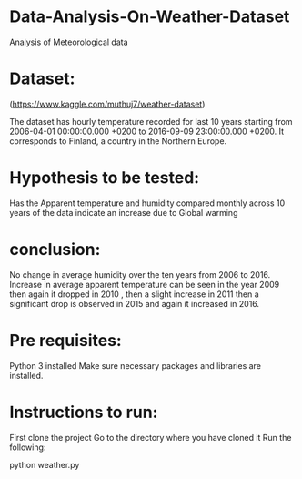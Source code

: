 # Data-Analysis-On-Weather-Dataset
Analysis of Meteorological data
# Dataset:
(https://www.kaggle.com/muthuj7/weather-dataset)

The dataset has hourly temperature recorded for last 10 years starting from 2006-04-01 00:00:00.000 +0200 to 2016-09-09 23:00:00.000 +0200. It corresponds to Finland, a country in the Northern Europe.

# Hypothesis to be tested:
Has the Apparent temperature and humidity compared monthly across 10 years of the data indicate an increase due to Global warming

# conclusion:
No change in average humidity over the ten years from 2006 to 2016. Increase in average apparent temperature can be seen in the year 2009 then again it dropped in 2010 , then a slight increase in 2011 then a significant drop is observed in 2015 and again it increased in 2016.

# Pre requisites:
Python 3 installed
Make sure necessary packages and libraries are installed.
# Instructions to run:

First clone the project
Go to the directory where you have cloned it
Run the following:

python weather.py
